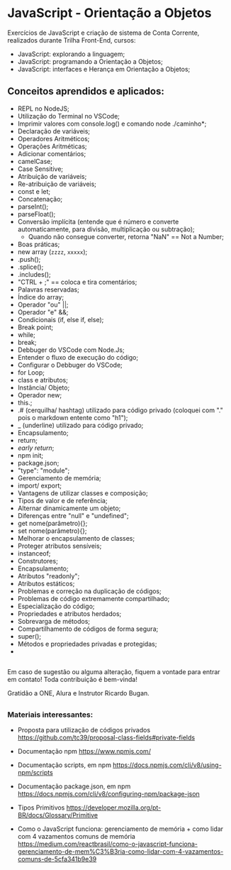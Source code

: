 # JavaScript - Orientação a Objetos

Exercícios de JavaScript e criação de sistema de Conta Corrente, realizados durante Trilha Front-End, cursos:
- JavaScript: explorando a linguagem;
- JavaScript: programando a Orientação a Objetos;
- JavaScript: interfaces e Herança em Orientação a Objetos;

##

## Conceitos aprendidos e aplicados:

- REPL no NodeJS;
- Utilização do Terminal no VSCode;
- Imprimir valores com console.log() e comando node ./caminho*;
- Declaração de variáveis;
- Operadores Aritméticos;
- Operações Aritméticas;
- Adicionar comentários;
- camelCase;
- Case Sensitive;
- Atribuição de variáveis;
- Re-atribuição de variáveis;
- const e let;
- Concatenação;
- parseInt();
- parseFloat();
- Conversão implícita (entende que é número e converte automaticamente, para divisão, multiplicação ou subtração);
  - Quando não consegue converter, retorna "NaN" == Not a Number;
- Boas práticas;
- new array (`zzzz`, `xxxxx`);
- .push();
- .splice();
- .includes();
- "CTRL + ;" == coloca e tira comentários;
- Palavras reservadas;
- Índice do array;
- Operador "ou" ||;
- Operador "e" &&;
- Condicionais (if, else if, else);
- Break point;
- while;
- break;
- Debbuger do VSCode com Node.Js;
- Entender o fluxo de execução do código;
- Configurar o Debbuger do VSCode;
- for Loop;
- class e atributos;
- Instância/ Objeto;
- Operador new;
- this.;
- .# (cerquilha/ hashtag) utilizado para código privado (coloquei com "." pois o markdown entente como "h1");
- _ (underline) utilizado para código privado;
- Encapsulamento;
- return;
- *early return*;
- npm init;
- package.json;
- "type": "module";
- Gerenciamento de memória;
- import/ export;
- Vantagens de utilizar classes e composição;
- Tipos de valor e de referência;
- Alternar dinamicamente um objeto;
- Diferenças entre "null" e "undefined";
- get nome(parâmetro){};
- set nome(parâmetro){};
- Melhorar o encapsulamento de classes;
- Proteger atributos sensíveis;
- instanceof;
- Construtores;
- Encapsulamento;
- Atributos "readonly";
- Atributos estáticos;
- Problemas e correção na duplicação de códigos;
- Problemas de código extremamente compartilhado;
- Especialização do código;
- Propriedades e atributos herdados;
- Sobrevarga de métodos;
- Compartilhamento de códigos de forma segura;
- super();
- Métodos e propriedades privadas e protegidas;
- 


##

Em caso de sugestão ou alguma alteração, fiquem a vontade para entrar em contato! Toda contribuição é bem-vinda!

Gratidão a ONE, Alura e Instrutor Ricardo Bugan.

##

### Materiais interessantes:

- Proposta para utilização de códigos privados
https://github.com/tc39/proposal-class-fields#private-fields


- Documentação npm
https://www.npmjs.com/


- Documentação scripts, em npm
https://docs.npmjs.com/cli/v8/using-npm/scripts


- Documentação package.json, em npm
https://docs.npmjs.com/cli/v8/configuring-npm/package-json


- Tipos Primitivos
https://developer.mozilla.org/pt-BR/docs/Glossary/Primitive


- Como o JavaScript funciona: gerenciamento de memória + como lidar com 4 vazamentos comuns de memória
https://medium.com/reactbrasil/como-o-javascript-funciona-gerenciamento-de-mem%C3%B3ria-como-lidar-com-4-vazamentos-comuns-de-5cfa341b9e39

